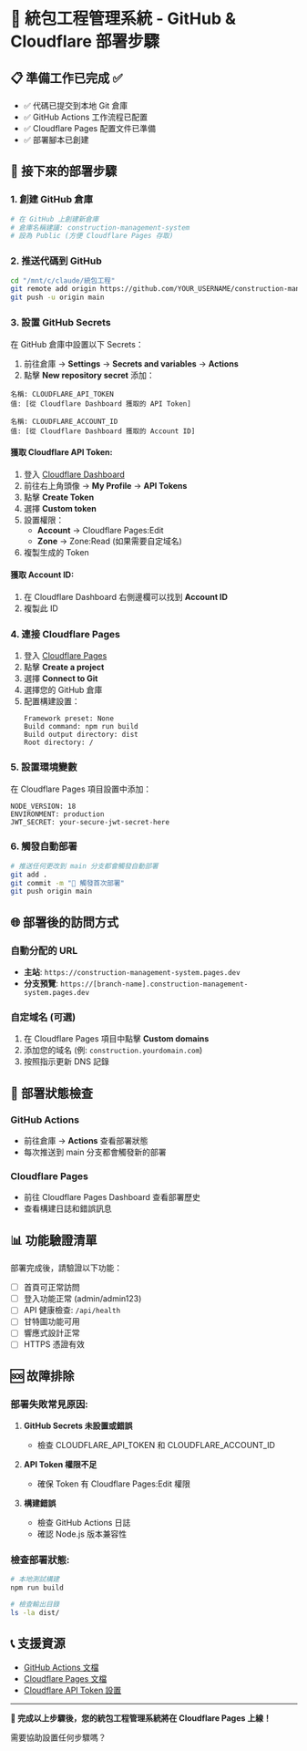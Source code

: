# 🚀 統包工程管理系統 - GitHub & Cloudflare 部署步驟

## 📋 準備工作已完成 ✅

- ✅ 代碼已提交到本地 Git 倉庫
- ✅ GitHub Actions 工作流程已配置
- ✅ Cloudflare Pages 配置文件已準備
- ✅ 部署腳本已創建

## 🔄 接下來的部署步驟

### 1. 創建 GitHub 倉庫
```bash
# 在 GitHub 上創建新倉庫
# 倉庫名稱建議: construction-management-system
# 設為 Public (方便 Cloudflare Pages 存取)
```

### 2. 推送代碼到 GitHub
```bash
cd "/mnt/c/claude/統包工程"
git remote add origin https://github.com/YOUR_USERNAME/construction-management-system.git
git push -u origin main
```

### 3. 設置 GitHub Secrets
在 GitHub 倉庫中設置以下 Secrets：

1. 前往倉庫 → **Settings** → **Secrets and variables** → **Actions**
2. 點擊 **New repository secret** 添加：

```
名稱: CLOUDFLARE_API_TOKEN
值: [從 Cloudflare Dashboard 獲取的 API Token]

名稱: CLOUDFLARE_ACCOUNT_ID  
值: [從 Cloudflare Dashboard 獲取的 Account ID]
```

#### 獲取 Cloudflare API Token:
1. 登入 [Cloudflare Dashboard](https://dash.cloudflare.com)
2. 前往右上角頭像 → **My Profile** → **API Tokens**
3. 點擊 **Create Token**
4. 選擇 **Custom token**
5. 設置權限：
   - **Account** → Cloudflare Pages:Edit
   - **Zone** → Zone:Read (如果需要自定域名)
6. 複製生成的 Token

#### 獲取 Account ID:
1. 在 Cloudflare Dashboard 右側邊欄可以找到 **Account ID**
2. 複製此 ID

### 4. 連接 Cloudflare Pages
1. 登入 [Cloudflare Pages](https://pages.cloudflare.com/)
2. 點擊 **Create a project**
3. 選擇 **Connect to Git**
4. 選擇您的 GitHub 倉庫
5. 配置構建設置：
   ```
   Framework preset: None
   Build command: npm run build
   Build output directory: dist
   Root directory: /
   ```

### 5. 設置環境變數
在 Cloudflare Pages 項目設置中添加：
```
NODE_VERSION: 18
ENVIRONMENT: production
JWT_SECRET: your-secure-jwt-secret-here
```

### 6. 觸發自動部署
```bash
# 推送任何更改到 main 分支都會觸發自動部署
git add .
git commit -m "🚀 觸發首次部署"
git push origin main
```

## 🌐 部署後的訪問方式

### 自動分配的 URL
- **主站**: `https://construction-management-system.pages.dev`
- **分支預覽**: `https://[branch-name].construction-management-system.pages.dev`

### 自定域名 (可選)
1. 在 Cloudflare Pages 項目中點擊 **Custom domains**
2. 添加您的域名 (例: `construction.yourdomain.com`)
3. 按照指示更新 DNS 記錄

## 🔧 部署狀態檢查

### GitHub Actions
- 前往倉庫 → **Actions** 查看部署狀態
- 每次推送到 main 分支都會觸發新的部署

### Cloudflare Pages
- 前往 Cloudflare Pages Dashboard 查看部署歷史
- 查看構建日誌和錯誤訊息

## 📊 功能驗證清單

部署完成後，請驗證以下功能：

- [ ] 首頁可正常訪問
- [ ] 登入功能正常 (admin/admin123)
- [ ] API 健康檢查: `/api/health`
- [ ] 甘特圖功能可用
- [ ] 響應式設計正常
- [ ] HTTPS 憑證有效

## 🆘 故障排除

### 部署失敗常見原因:
1. **GitHub Secrets 未設置或錯誤**
   - 檢查 CLOUDFLARE_API_TOKEN 和 CLOUDFLARE_ACCOUNT_ID
   
2. **API Token 權限不足**
   - 確保 Token 有 Cloudflare Pages:Edit 權限
   
3. **構建錯誤**
   - 檢查 GitHub Actions 日誌
   - 確認 Node.js 版本兼容性

### 檢查部署狀態:
```bash
# 本地測試構建
npm run build

# 檢查輸出目錄
ls -la dist/
```

## 📞 支援資源

- [GitHub Actions 文檔](https://docs.github.com/actions)
- [Cloudflare Pages 文檔](https://developers.cloudflare.com/pages/)
- [Cloudflare API Token 設置](https://developers.cloudflare.com/api/tokens/create/)

---

**🎉 完成以上步驟後，您的統包工程管理系統將在 Cloudflare Pages 上線！**

需要協助設置任何步驟嗎？